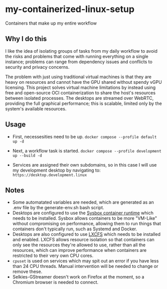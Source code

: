 # my-containerized-linux-setup
Containers that make up my entire workflow

## Why I do this
I like the idea of isolating groups of tasks from my daily workflow to avoid the risks and problems that come with running everything on a single instance; problems can range from dependency issues and conflicts to security and privacy concerns.

The problem with just using traditional virtual machines is that they are heavy on resources and cannot have the GPU shared without spendy vGPU licensing. This project solves virtual machine limitations by instead using free and open-source OCI containerization to share the host's resources between isolated processes. The desktops are streamed over WebRTC, providing the full graphical performance; this is scalable, limited only by the system's available resources.

## Usage
* First, necessesities need to be up.
`docker compose --profile default up -d`

* Next, a workflow task is started.
`docker compose --profile development up --build -d`

* Services are assigned their own subdomains, so in this case I will use my development desktop by navigating to: `https://desktop.development.linux`

## Notes
* Some automatated variables are needed, which are generated as an .env file by the generate-env.sh bash script.
* Desktops are configured to use the [Sysbox container runtime](https://github.com/nestybox/sysbox) which needs to be installed. Sysbox allows containers to be more "VM-Like" without compromising on performance, allowing them to run things that containers don't typically run, such as Systemd and Docker.
* Desktops are also configured to use [LXCFS](https://github.com/lxc/lxcfs) which needs to be installed and enabled. LXCFS allows resource isolation so that containers can only see the resources they're allowed to use, rather than all the resources, which can improve performance when containers are restricted to their very own CPU cores.
* `cpuset` is used on services which may spit out an error if you have less than 24 CPU threads. Manual intervention will be needed to change or remove these.
* Selkies-GStreamer doesn't work on Firefox at the moment, so a Chromium browser is needed to connect.
